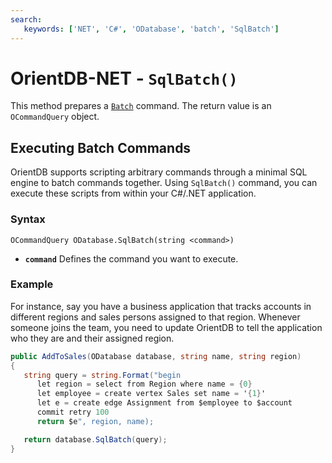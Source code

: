 ```yaml
---
search:
   keywords: ['NET', 'C#', 'ODatabase', 'batch', 'SqlBatch']
---
```


# OrientDB-NET - `SqlBatch()`

This method prepares a [`Batch`](SQL-batch.md) command.  The return value is an `OCommandQuery` object.

## Executing Batch Commands

OrientDB supports scripting arbitrary commands through a minimal SQL engine to batch commands together.  Using `SqlBatch()` command, you can execute these scripts from within your C#/.NET application.

### Syntax

```
OCommandQuery ODatabase.SqlBatch(string <command>)
```

- **`command`** Defines the command you want to execute.

### Example

For instance, say you have a business application that tracks accounts in different regions and sales persons assigned to that region.  Whenever someone joins the team, you need to update OrientDB to tell the application who they are and their assigned region.

```csharp
public AddToSales(ODatabase database, string name, string region)
{
   string query = string.Format("begin
      let region = select from Region where name = {0}
      let employee = create vertex Sales set name = '{1}'
      let e = create edge Assignment from $employee to $account
      commit retry 100
      return $e", region, name);

   return database.SqlBatch(query);
}
```
